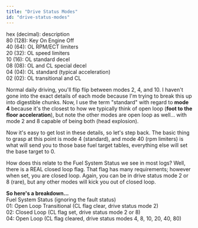 ```yaml
---
title: "Drive Status Modes"
id: "drive-status-modes"
---
```


hex (decimal): description  
80 (128): Key On Engine Off  
40 (64): OL RPM/ECT limiters  
20 (32): OL speed limiters  
10 (16): OL standard decel  
08 (08): OL and CL special decel  
04 (04): OL standard (typical acceleration)  
02 (02): OL transitional and CL

Normal daily driving, you'll flip flip between modes 2, 4, and 10. I haven't gone into the exact details of each mode because I'm trying to break this up into digestible chunks. Now, I use the term "standard" with regard to **mode 4** because it's the closest to how we typically think of open loop (**foot to the floor acceleration**), but note the other modes are open loop as well... with mode 2 and 8 capable of being both (head explosion).

Now it's easy to get lost in these details, so let's step back. The basic thing to grasp at this point is mode 4 (standard), and mode 40 (rpm limiters) is what will send you to those base fuel target tables, everything else will set the base target to 0.

How does this relate to the Fuel System Status we see in most logs? Well, there is a REAL closed loop flag. That flag has many requirements; however when set, you are closed loop. Again, you can be in drive status mode 2 or 8 (rare), but any other modes will kick you out of closed loop.

**So here's a breakdown...**  
Fuel System Status (ignoring the fault status)  
01: Open Loop Transitional (CL flag clear, drive status mode 2)  
02: Closed Loop (CL flag set, drive status mode 2 or 8)  
04: Open Loop (CL flag cleared, drive status modes 4, 8, 10, 20, 40, 80)
